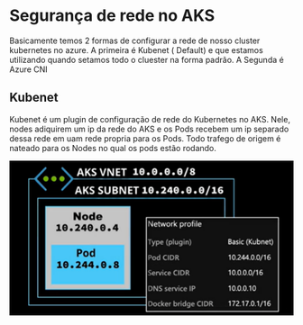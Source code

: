 # Segurança de rede no AKS

Basicamente temos 2 formas de configurar a rede de nosso cluster kubernetes no azure. A primeira é Kubenet ( Default) e que estamos utilizando quando setamos todo o cluester na forma padrão. A Segunda é Azure CNI

## Kubenet

Kubenet é um plugin de configuração de rede do Kubernetes no AKS. Nele, nodes adiquirem um ip da rede do AKS e os Pods recebem um ip separado dessa rede em uam rede propria para os Pods. Todo trafego de origem é nateado para os Nodes no qual os pods estão rodando.

![Kubenet](https://github.com/rosthansilva/HowToAKS/blob/master/img/AKS-Kubenet.png)
